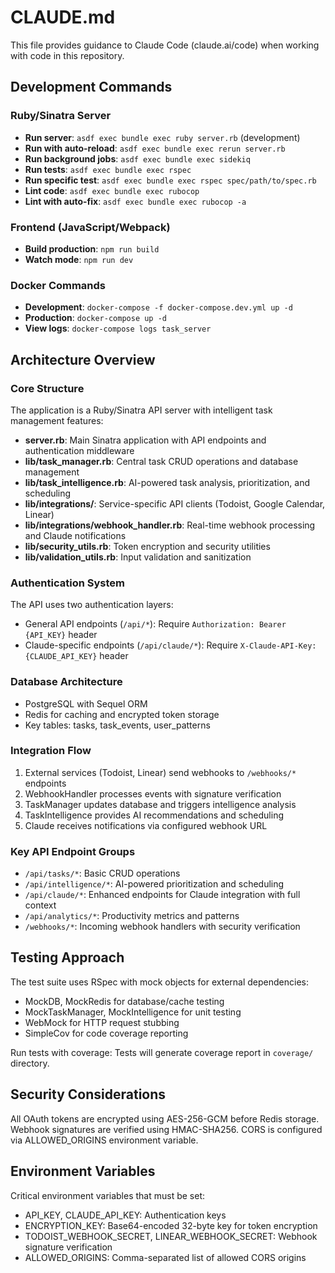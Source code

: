 # CLAUDE.md

This file provides guidance to Claude Code (claude.ai/code) when working with code in this repository.

## Development Commands

### Ruby/Sinatra Server
- **Run server**: `asdf exec bundle exec ruby server.rb` (development)
- **Run with auto-reload**: `asdf exec bundle exec rerun server.rb`
- **Run background jobs**: `asdf exec bundle exec sidekiq`
- **Run tests**: `asdf exec bundle exec rspec`
- **Run specific test**: `asdf exec bundle exec rspec spec/path/to/spec.rb`
- **Lint code**: `asdf exec bundle exec rubocop`
- **Lint with auto-fix**: `asdf exec bundle exec rubocop -a`

### Frontend (JavaScript/Webpack)
- **Build production**: `npm run build`
- **Watch mode**: `npm run dev`

### Docker Commands
- **Development**: `docker-compose -f docker-compose.dev.yml up -d`
- **Production**: `docker-compose up -d`
- **View logs**: `docker-compose logs task_server`

## Architecture Overview

### Core Structure
The application is a Ruby/Sinatra API server with intelligent task management features:

- **server.rb**: Main Sinatra application with API endpoints and authentication middleware
- **lib/task_manager.rb**: Central task CRUD operations and database management
- **lib/task_intelligence.rb**: AI-powered task analysis, prioritization, and scheduling
- **lib/integrations/**: Service-specific API clients (Todoist, Google Calendar, Linear)
- **lib/integrations/webhook_handler.rb**: Real-time webhook processing and Claude notifications
- **lib/security_utils.rb**: Token encryption and security utilities
- **lib/validation_utils.rb**: Input validation and sanitization

### Authentication System
The API uses two authentication layers:
- General API endpoints (`/api/*`): Require `Authorization: Bearer {API_KEY}` header
- Claude-specific endpoints (`/api/claude/*`): Require `X-Claude-API-Key: {CLAUDE_API_KEY}` header

### Database Architecture
- PostgreSQL with Sequel ORM
- Redis for caching and encrypted token storage
- Key tables: tasks, task_events, user_patterns

### Integration Flow
1. External services (Todoist, Linear) send webhooks to `/webhooks/*` endpoints
2. WebhookHandler processes events with signature verification
3. TaskManager updates database and triggers intelligence analysis
4. TaskIntelligence provides AI recommendations and scheduling
5. Claude receives notifications via configured webhook URL

### Key API Endpoint Groups
- `/api/tasks/*`: Basic CRUD operations
- `/api/intelligence/*`: AI-powered prioritization and scheduling
- `/api/claude/*`: Enhanced endpoints for Claude integration with full context
- `/api/analytics/*`: Productivity metrics and patterns
- `/webhooks/*`: Incoming webhook handlers with security verification

## Testing Approach

The test suite uses RSpec with mock objects for external dependencies:
- MockDB, MockRedis for database/cache testing
- MockTaskManager, MockIntelligence for unit testing
- WebMock for HTTP request stubbing
- SimpleCov for code coverage reporting

Run tests with coverage: Tests will generate coverage report in `coverage/` directory.

## Security Considerations

All OAuth tokens are encrypted using AES-256-GCM before Redis storage. Webhook signatures are verified using HMAC-SHA256. CORS is configured via ALLOWED_ORIGINS environment variable.

## Environment Variables

Critical environment variables that must be set:
- API_KEY, CLAUDE_API_KEY: Authentication keys
- ENCRYPTION_KEY: Base64-encoded 32-byte key for token encryption
- TODOIST_WEBHOOK_SECRET, LINEAR_WEBHOOK_SECRET: Webhook signature verification
- ALLOWED_ORIGINS: Comma-separated list of allowed CORS origins
